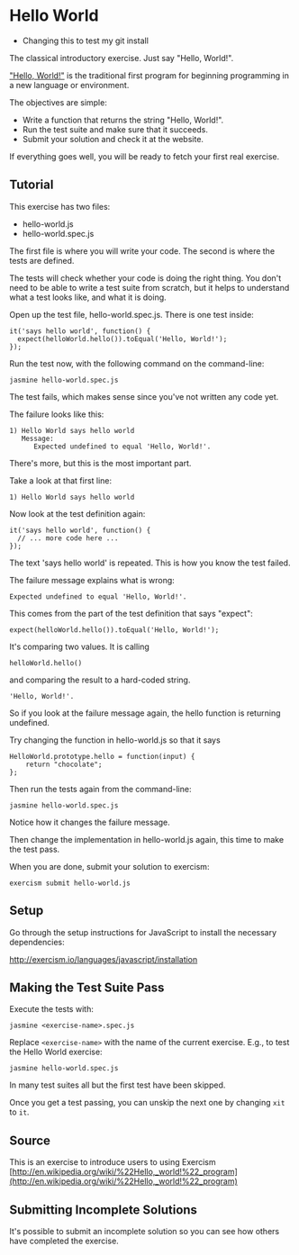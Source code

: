 # Hello World

- Changing this to test my git install

The classical introductory exercise. Just say "Hello, World!".

["Hello, World!"](http://en.wikipedia.org/wiki/%22Hello,_world!%22_program) is
the traditional first program for beginning programming in a new language
or environment.

The objectives are simple:

- Write a function that returns the string "Hello, World!".
- Run the test suite and make sure that it succeeds.
- Submit your solution and check it at the website.

If everything goes well, you will be ready to fetch your first real exercise.

## Tutorial

This exercise has two files:

- hello-world.js
- hello-world.spec.js

The first file is where you will write your code.
The second is where the tests are defined.

The tests will check whether your code is doing the right thing.
You don't need to be able to write a test suite from scratch,
but it helps to understand what a test looks like, and what
it is doing.

Open up the test file, hello-world.spec.js.
There is one test inside:

    it('says hello world', function() {
      expect(helloWorld.hello()).toEqual('Hello, World!');
    });

Run the test now, with the following command on the command-line:

    jasmine hello-world.spec.js

The test fails, which makes sense since you've not written any code yet.

The failure looks like this:

    1) Hello World says hello world 
       Message:
          Expected undefined to equal 'Hello, World!'.

There's more, but this is the most important part.

Take a look at that first line:

    1) Hello World says hello world 

Now look at the test definition again:

    it('says hello world', function() {
      // ... more code here ...
    });

The text 'says hello world' is repeated.
This is how you know the test failed.

The failure message explains what is wrong:

    Expected undefined to equal 'Hello, World!'.

This comes from the part of the test definition that says "expect":

    expect(helloWorld.hello()).toEqual('Hello, World!');

It's comparing two values. It is calling

    helloWorld.hello()

and comparing the result to a hard-coded string.

    'Hello, World!'.

So if you look at the failure message again, the hello function
is returning undefined.

Try changing the function in hello-world.js so that it says

    HelloWorld.prototype.hello = function(input) {
        return "chocolate";
    };

Then run the tests again from the command-line:

    jasmine hello-world.spec.js

Notice how it changes the failure message.

Then change the implementation in hello-world.js again, this time to make the test pass.

When you are done, submit your solution to exercism:

    exercism submit hello-world.js


## Setup

Go through the setup instructions for JavaScript to
install the necessary dependencies:

http://exercism.io/languages/javascript/installation

## Making the Test Suite Pass

Execute the tests with:

    jasmine <exercise-name>.spec.js

Replace `<exercise-name>` with the name of the current exercise. E.g., to
test the Hello World exercise:

    jasmine hello-world.spec.js

In many test suites all but the first test have been skipped.

Once you get a test passing, you can unskip the next one by
changing `xit` to `it`.

## Source

This is an exercise to introduce users to using Exercism [http://en.wikipedia.org/wiki/%22Hello,_world!%22_program](http://en.wikipedia.org/wiki/%22Hello,_world!%22_program)

## Submitting Incomplete Solutions
It's possible to submit an incomplete solution so you can see how others have completed the exercise.
